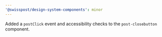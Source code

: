 ```yaml
---
'@swisspost/design-system-components': minor
---
```


Added a `postClick` event and accessibility checks to the `post-closebutton` component.

